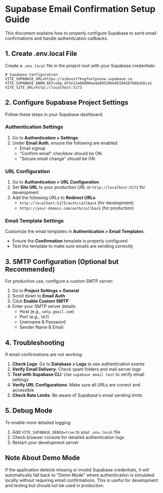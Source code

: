 # Supabase Email Confirmation Setup Guide

This document explains how to properly configure Supabase to send email confirmations and handle authentication callbacks.

## 1. Create .env.local File

Create a `.env.local` file in the project root with your Supabase credentials:

```
# Supabase Configuration
VITE_SUPABASE_URL=https://xzbuustfkngfonlpsoxw.supabase.co
VITE_SUPABASE_ANON_KEY=sbp_df3e13a68890ee4a89520de955941bfb6ba56ca1
VITE_SITE_URL=http://localhost:5173
```

## 2. Configure Supabase Project Settings

Follow these steps in your Supabase dashboard:

### Authentication Settings

1. Go to **Authentication > Settings**
2. Under **Email Auth**, ensure the following are enabled:
   - Email signup
   - "Confirm email" checkbox should be ON
   - "Secure email change" should be ON

### URL Configuration

1. Go to **Authentication > URL Configuration**
2. Set **Site URL** to your production URL or `http://localhost:5173` for development
3. Add the following URLs to **Redirect URLs**:
   - `http://localhost:5173/auth/callback` (for development)
   - `https://your-domain.com/auth/callback` (for production)

### Email Template Settings

Customize the email templates in **Authentication > Email Templates**:
- Ensure the **Confirmation** template is properly configured
- Test the template to make sure emails are sending correctly

## 3. SMTP Configuration (Optional but Recommended)

For production use, configure a custom SMTP server:

1. Go to **Project Settings > General**
2. Scroll down to **Email Auth**
3. Click **Enable Custom SMTP**
4. Enter your SMTP server details:
   - Host (e.g., `smtp.gmail.com`)
   - Port (e.g., `587`)
   - Username & Password
   - Sender Name & Email

## 4. Troubleshooting

If email confirmations are not working:

1. **Check Logs**: Go to **Database > Logs** to see authentication events
2. **Verify Email Delivery**: Check spam folders and mail server logs
3. **Test with Supabase CLI**: Use `supabase email test` to verify email settings
4. **Verify URL Configurations**: Make sure all URLs are correct and accessible
5. **Check Rate Limits**: Be aware of Supabase's email sending limits

## 5. Debug Mode

To enable more detailed logging:

1. Add `VITE_SUPABASE_DEBUG=true` to your `.env.local` file
2. Check browser console for detailed authentication logs
3. Restart your development server

## Note About Demo Mode

If the application detects missing or invalid Supabase credentials, it will automatically fall back to "Demo Mode" where authentication is simulated locally without requiring email confirmations. This is useful for development and testing but should not be used in production. 